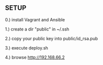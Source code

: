 SETUP
-----

0.) install Vagrant and Ansible

1.) create a dir "public" in ~/.ssh

2.) copy your public key into public/id_rsa.pub

3.) execute deploy.sh

4.) browse http://192.168.66.2